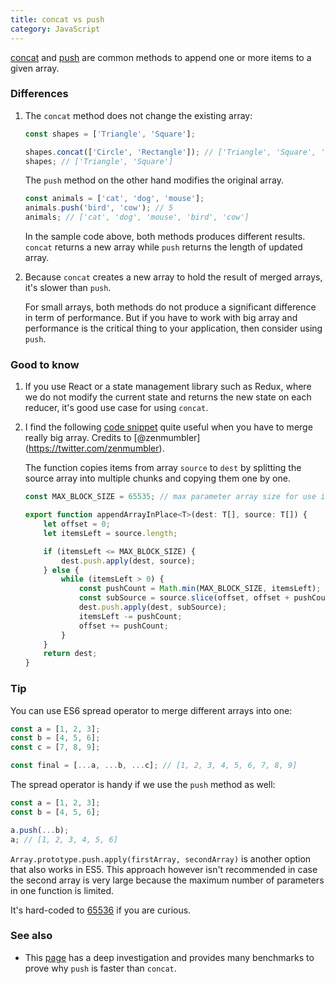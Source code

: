 ```yaml
---
title: concat vs push
category: JavaScript
---
```


[concat](https://developer.mozilla.org/en-US/docs/Web/JavaScript/Reference/Global_Objects/Array/concat) and
[push](https://developer.mozilla.org/en-US/docs/Web/JavaScript/Reference/Global_Objects/Array/push) are common methods to append one
or more items to a given array.

### Differences

1. The `concat` method does not change the existing array:

    ```js
    const shapes = ['Triangle', 'Square'];

    shapes.concat(['Circle', 'Rectangle']); // ['Triangle', 'Square', 'Circle', 'Rectangle']
    shapes; // ['Triangle', 'Square']
    ```

    The `push` method on the other hand modifies the original array.

    ```js
    const animals = ['cat', 'dog', 'mouse'];
    animals.push('bird', 'cow'); // 5
    animals; // ['cat', 'dog', 'mouse', 'bird', 'cow']
    ```

    In the sample code above, both methods produces different results. `concat` returns a new array while `push` returns the length of updated array.

2. Because `concat` creates a new array to hold the result of merged arrays, it's slower than `push`.

    For small arrays, both methods do not produce a significant difference in term of performance.
    But if you have to work with big array and performance is the critical thing to your application, then consider using `push`.

### Good to know

1. If you use React or a state management library such as Redux, where we do not modify the current state and returns the new state on each reducer,
   it's good use case for using `concat`.

2. I find the following [code snippet](https://github.com/stardazed/stardazed/blob/master/src/core/buffer.ts) quite useful when you have to merge really big array. Credits to [@zenmumbler] (https://twitter.com/zenmumbler).

    The function copies items from array `source` to `dest` by splitting the source array into multiple chunks and copying them one by one.

    ```js
    const MAX_BLOCK_SIZE = 65535; // max parameter array size for use in Webkit

    export function appendArrayInPlace<T>(dest: T[], source: T[]) {
        let offset = 0;
        let itemsLeft = source.length;

        if (itemsLeft <= MAX_BLOCK_SIZE) {
            dest.push.apply(dest, source);
        } else {
            while (itemsLeft > 0) {
                const pushCount = Math.min(MAX_BLOCK_SIZE, itemsLeft);
                const subSource = source.slice(offset, offset + pushCount);
                dest.push.apply(dest, subSource);
                itemsLeft -= pushCount;
                offset += pushCount;
            }
        }
        return dest;
    }
    ```

### Tip

You can use ES6 spread operator to merge different arrays into one:

```js
const a = [1, 2, 3];
const b = [4, 5, 6];
const c = [7, 8, 9];

const final = [...a, ...b, ...c]; // [1, 2, 3, 4, 5, 6, 7, 8, 9]
```

The spread operator is handy if we use the `push` method as well:

```js
const a = [1, 2, 3];
const b = [4, 5, 6];

a.push(...b);
a; // [1, 2, 3, 4, 5, 6]
```

`Array.prototype.push.apply(firstArray, secondArray)` is another option that also works in ES5. This approach however isn't recommended in case the second array is very large because the maximum number of parameters in one function is limited.

It's hard-coded to [65536](https://bugs.webkit.org/show_bug.cgi?id=80797) if you are curious.

### See also

-   This [page](https://dev.to/uilicious/javascript-array-push-is-945x-faster-than-array-concat-1oki) has a deep investigation and provides many benchmarks to prove why `push` is faster than `concat`.
